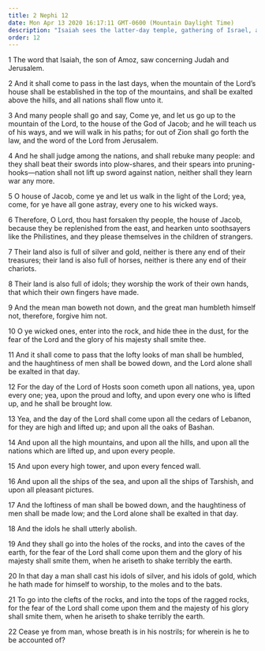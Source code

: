 ```yaml
---
title: 2 Nephi 12
date: Mon Apr 13 2020 16:17:11 GMT-0600 (Mountain Daylight Time)
description: "Isaiah sees the latter-day temple, gathering of Israel, and millennial judgment and peace—The proud and wicked will be brought low at the Second Coming—Compare Isaiah 2. About 559–545 B.C."
order: 12
---
```


1 The word that Isaiah, the son of Amoz, saw concerning Judah and Jerusalem.

2 And it shall come to pass in the last days, when the mountain of the Lord’s house shall be established in the top of the mountains, and shall be exalted above the hills, and all nations shall flow unto it.

3 And many people shall go and say, Come ye, and let us go up to the mountain of the Lord, to the house of the God of Jacob; and he will teach us of his ways, and we will walk in his paths; for out of Zion shall go forth the law, and the word of the Lord from Jerusalem.

4 And he shall judge among the nations, and shall rebuke many people: and they shall beat their swords into plow-shares, and their spears into pruning-hooks—nation shall not lift up sword against nation, neither shall they learn war any more.

5 O house of Jacob, come ye and let us walk in the light of the Lord; yea, come, for ye have all gone astray, every one to his wicked ways.

6 Therefore, O Lord, thou hast forsaken thy people, the house of Jacob, because they be replenished from the east, and hearken unto soothsayers like the Philistines, and they please themselves in the children of strangers.

7 Their land also is full of silver and gold, neither is there any end of their treasures; their land is also full of horses, neither is there any end of their chariots.

8 Their land is also full of idols; they worship the work of their own hands, that which their own fingers have made.

9 And the mean man boweth not down, and the great man humbleth himself not, therefore, forgive him not.

10 O ye wicked ones, enter into the rock, and hide thee in the dust, for the fear of the Lord and the glory of his majesty shall smite thee.

11 And it shall come to pass that the lofty looks of man shall be humbled, and the haughtiness of men shall be bowed down, and the Lord alone shall be exalted in that day.

12 For the day of the Lord of Hosts soon cometh upon all nations, yea, upon every one; yea, upon the proud and lofty, and upon every one who is lifted up, and he shall be brought low.

13 Yea, and the day of the Lord shall come upon all the cedars of Lebanon, for they are high and lifted up; and upon all the oaks of Bashan.

14 And upon all the high mountains, and upon all the hills, and upon all the nations which are lifted up, and upon every people.

15 And upon every high tower, and upon every fenced wall.

16 And upon all the ships of the sea, and upon all the ships of Tarshish, and upon all pleasant pictures.

17 And the loftiness of man shall be bowed down, and the haughtiness of men shall be made low; and the Lord alone shall be exalted in that day.

18 And the idols he shall utterly abolish.

19 And they shall go into the holes of the rocks, and into the caves of the earth, for the fear of the Lord shall come upon them and the glory of his majesty shall smite them, when he ariseth to shake terribly the earth.

20 In that day a man shall cast his idols of silver, and his idols of gold, which he hath made for himself to worship, to the moles and to the bats.

21 To go into the clefts of the rocks, and into the tops of the ragged rocks, for the fear of the Lord shall come upon them and the majesty of his glory shall smite them, when he ariseth to shake terribly the earth.

22 Cease ye from man, whose breath is in his nostrils; for wherein is he to be accounted of?
